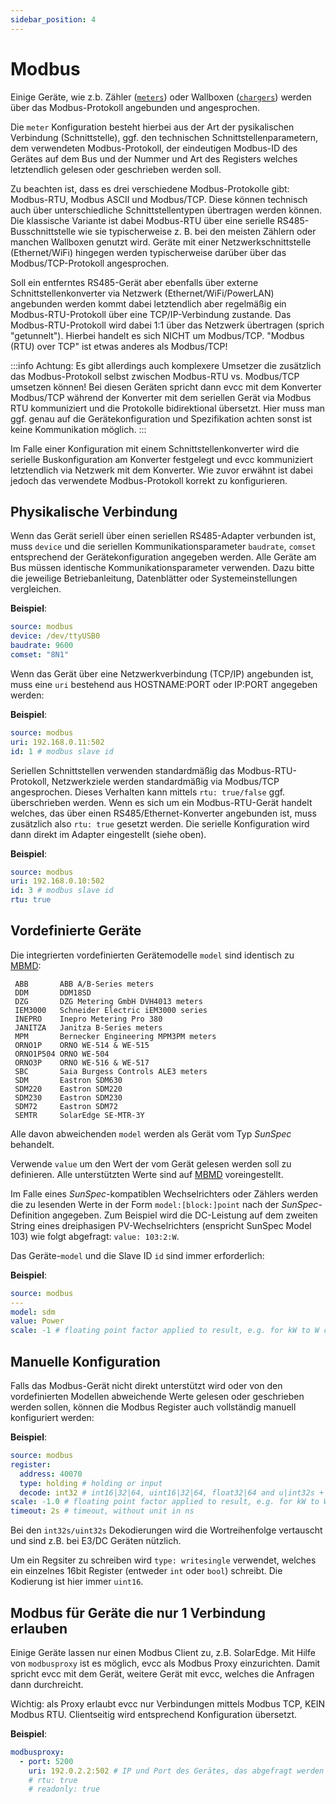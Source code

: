 ```yaml
---
sidebar_position: 4
---
```


# Modbus

Einige Geräte, wie z.b. Zähler ([`meters`](/docs/reference/configuration/meters#modbus)) oder Wallboxen ([`chargers`](/docs/reference/configuration/chargers)) werden über das Modbus-Protokoll angebunden und angesprochen.

Die `meter` Konfiguration besteht hierbei aus der Art der pysikalischen Verbindung (Schnittstelle), ggf. den technischen Schnittstellenparametern, dem verwendeten Modbus-Protokoll, der eindeutigen Modbus-ID des Gerätes auf dem Bus und der Nummer und Art des Registers welches letztendlich gelesen oder geschrieben werden soll.

Zu beachten ist, dass es drei verschiedene Modbus-Protokolle gibt: Modbus-RTU, Modbus ASCII und Modbus/TCP. Diese können technisch auch über unterschiedliche Schnittstellentypen übertragen werden können.
Die klassische Variante ist dabei Modbus-RTU über eine serielle RS485-Busschnittstelle wie sie typischerweise z. B. bei den meisten Zählern oder manchen Wallboxen genutzt wird. Geräte mit einer Netzwerkschnittstelle (Ethernet/WiFi) hingegen werden typischerweise darüber über das Modbus/TCP-Protokoll angesprochen.

Soll ein entferntes RS485-Gerät aber ebenfalls über externe Schnittstellenkonverter via Netzwerk (Ethernet/WiFi/PowerLAN) angebunden werden kommt dabei letztendlich aber regelmäßig ein Modbus-RTU-Protokoll über eine TCP/IP-Verbindung zustande. Das Modbus-RTU-Protokoll wird dabei 1:1 über das Netzwerk übertragen (sprich "getunnelt"). Hierbei handelt es sich NICHT um Modbus/TCP. "Modbus (RTU) over TCP" ist etwas anderes als Modbus/TCP!

:::info
Achtung: Es gibt allerdings auch komplexere Umsetzer die zusätzlich das Modbus-Protokoll selbst zwischen Modbus-RTU vs. Modbus/TCP umsetzen können! Bei diesen Geräten spricht dann evcc mit dem Konverter Modbus/TCP während der Konverter mit dem seriellen Gerät via Modbus RTU kommuniziert und die Protokolle bidirektional übersetzt.
Hier muss man ggf. genau auf die Gerätekonfiguration und Spezifikation achten sonst ist keine Kommunikation möglich.
:::

Im Falle einer Konfiguration mit einem Schnittstellenkonverter wird die serielle Buskonfiguration am Konverter festgelegt und evcc kommuniziert letztendlich via Netzwerk mit dem Konverter. Wie zuvor erwähnt ist dabei jedoch das verwendete Modbus-Protokoll korrekt zu konfigurieren.

## Physikalische Verbindung

Wenn das Gerät seriell über einen seriellen RS485-Adapter verbunden ist, muss `device` und die seriellen Kommunikationsparameter `baudrate`, `comset` entsprechend der Gerätekonfiguration angegeben werden. Alle Geräte am Bus müssen identische Kommunikationsparameter verwenden. Dazu bitte die jeweilige Betriebanleitung, Datenblätter oder Systemeinstellungen vergleichen.

**Beispiel**:

```yaml
source: modbus
device: /dev/ttyUSB0
baudrate: 9600
comset: "8N1"
```

Wenn das Gerät über eine Netzwerkverbindung (TCP/IP) angebunden ist, muss eine `uri` bestehend aus HOSTNAME:PORT oder IP:PORT angegeben werden:

**Beispiel**:

```yaml
source: modbus
uri: 192.168.0.11:502
id: 1 # modbus slave id
```

Seriellen Schnittstellen verwenden standardmäßig das Modbus-RTU-Protokoll, Netzwerkziele werden standardmäßig via Modbus/TCP angesprochen. Dieses Verhalten kann mittels `rtu: true/false` ggf. überschrieben werden.
Wenn es sich um ein Modbus-RTU-Gerät handelt welches, das über einen RS485/Ethernet-Konverter angebunden ist, muss zusätzlich also `rtu: true` gesetzt werden. Die serielle Konfiguration wird dann direkt im Adapter eingestellt (siehe oben).

**Beispiel**:

```yaml
source: modbus
uri: 192.168.0.10:502
id: 3 # modbus slave id
rtu: true
```

## Vordefinierte Geräte

Die integrierten vordefinierten Gerätemodelle `model` sind identisch zu [MBMD](https://github.com/volkszaehler/mbmd/blob/master/docs/mbmd_run.md#options):

     ABB       ABB A/B-Series meters
     DDM       DDM18SD
     DZG       DZG Metering GmbH DVH4013 meters
     IEM3000   Schneider Electric iEM3000 series
     INEPRO    Inepro Metering Pro 380
     JANITZA   Janitza B-Series meters
     MPM       Bernecker Engineering MPM3PM meters
     ORNO1P    ORNO WE-514 & WE-515
     ORNO1P504 ORNO WE-504
     ORNO3P    ORNO WE-516 & WE-517
     SBC       Saia Burgess Controls ALE3 meters
     SDM       Eastron SDM630
     SDM220    Eastron SDM220
     SDM230    Eastron SDM230
     SDM72     Eastron SDM72
     SEMTR     SolarEdge SE-MTR-3Y

Alle davon abweichenden `model` werden als Gerät vom Typ _SunSpec_ behandelt.

Verwende `value` um den Wert der vom Gerät gelesen werden soll zu definieren. Alle unterstützten Werte sind auf [MBMD](https://github.com/volkszaehler/mbmd/blob/master/meters/measurements.go#L28) voreingestellt.

Im Falle eines _SunSpec_-kompatiblen Wechselrichters oder Zählers werden die zu lesenden Werte in der Form `model:[block:]point` nach der _SunSpec_-Definition angegeben. Zum Beispiel wird die DC-Leistung auf dem zweiten String eines dreiphasigen PV-Wechselrichters (enspricht SunSpec Model 103) wie folgt abgefragt: `value: 103:2:W`.

Das Geräte-`model` und die Slave ID `id` sind immer erforderlich:

**Beispiel**:

```yaml
source: modbus
---
model: sdm
value: Power
scale: -1 # floating point factor applied to result, e.g. for kW to W conversion
```

## Manuelle Konfiguration

Falls das Modbus-Gerät nicht direkt unterstützt wird oder von den vordefinierten Modellen abweichende Werte gelesen oder geschrieben werden sollen, können die Modbus Register auch vollständig manuell konfiguriert werden:

**Beispiel**:

```yaml
source: modbus
register:
  address: 40070
  type: holding # holding or input
  decode: int32 # int16|32|64, uint16|32|64, float32|64 and u|int32s + float32s
scale: -1.0 # floating point factor applied to result, e.g. for kW to W conversion
timeout: 2s # timeout, without unit in ns
```

Bei den `int32s/uint32s` Dekodierungen wird die Wortreihenfolge vertauscht und sind z.B. bei E3/DC Geräten nützlich.

Um ein Regsiter zu schreiben wird `type: writesingle` verwendet, welches ein einzelnes 16bit Register (entweder `int` oder `bool`) schreibt. Die Kodierung ist hier immer `uint16`.

## Modbus für Geräte die nur 1 Verbindung erlauben

Einige Geräte lassen nur einen Modbus Client zu, z.B. SolarEdge. Mit Hilfe von `modbusproxy` ist es möglich, evcc als Modbus Proxy einzurichten. Damit spricht evcc mit dem Gerät, weitere Gerät mit evcc, welches die Anfragen dann durchreicht.

Wichtig: als Proxy erlaubt evcc nur Verbindungen mittels Modbus TCP, KEIN Modbus RTU. Clientseitig wird entsprechend Konfiguration übersetzt.

**Beispiel**:

```yaml
modbusproxy:
  - port: 5200
    uri: 192.0.2.2:502 # IP und Port des Gerätes, das abgefragt werden soll
    # rtu: true
    # readonly: true
```
